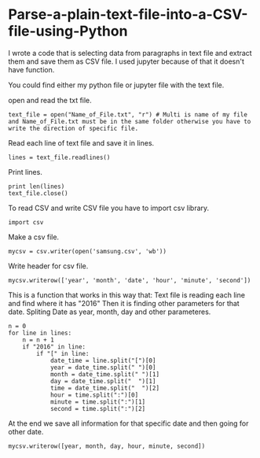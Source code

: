 # Parse-a-plain-text-file-into-a-CSV-file-using-Python
I wrote a code that is selecting data from paragraphs in text file and extract them and save them as CSV file. 
I used jupyter because of that it doesn't have function. 

You could find either my python file or jupyter file with the text file. 

open and read the txt file.
```
text_file = open("Name_of_File.txt", "r") # Multi is name of my file and Name_of_File.txt must be in the same folder otherwise you have to write the direction of specific file. 
```
Read each line of text file and save it in lines. 
```
lines = text_file.readlines()
```
Print lines.
```
print len(lines)
text_file.close()
```
To read CSV and write CSV file you have to import csv library.  
```
import csv
```
Make a csv file.
```
mycsv = csv.writer(open('samsung.csv', 'wb'))
```
Write header for csv file.
```
mycsv.writerow(['year', 'month', 'date', 'hour', 'minute', 'second'])
```
This is a function that works in this way that:
Text file is reading each line and find where it has "2016"
Then it is finding other parameters for that date. 
Spliting Date as year, month, day and other parameteres. 
```
n = 0
for line in lines: 
    n = n + 1
    if "2016" in line:
        if "[" in line:
            date_time = line.split("[")[0]
            year = date_time.split(" ")[0]
            month = date_time.split(" ")[1]
            day = date_time.split("  ")[1]
            time = date_time.split("  ")[2]
            hour = time.split(":")[0]
            minute = time.split(":")[1]
            second = time.split(":")[2]
```
At the end we save all information for that specific date and then going for other date.             
```
mycsv.writerow([year, month, day, hour, minute, second])
```
